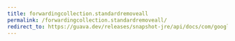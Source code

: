 ```yaml
---
title: forwardingcollection.standardremoveall
permalink: /forwardingcollection.standardremoveall/
redirect_to: https://guava.dev/releases/snapshot-jre/api/docs/com/google/common/collect/ForwardingCollection.html#standardRemoveAll-java.util.Collection-
---
```

